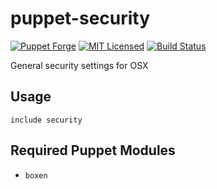 puppet-security
===========

[![Puppet Forge](https://img.shields.io/puppetforge/v/halyard/security.svg)](https://forge.puppetlabs.com/halyard/security)
[![MIT Licensed](https://img.shields.io/badge/license-MIT-green.svg)](https://tldrlegal.com/license/mit-license)
[![Build Status](https://img.shields.io/circleci/project/halyard/puppet-security.svg)](https://circleci.com/gh/halyard/puppet-security)

General security settings for OSX

## Usage

```puppet
include security
```

## Required Puppet Modules

* `boxen`

